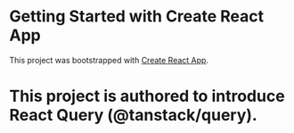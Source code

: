 # Getting Started with Create React App

This project was bootstrapped with [Create React App](https://github.com/facebook/create-react-app).

# This project is authored to introduce React Query (@tanstack/query).
